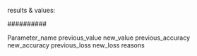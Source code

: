 results & values:

##########


Parameter_name		previous_value		new_value		previous_accuracy		new_accuracy		previous_loss		new_loss		reasons